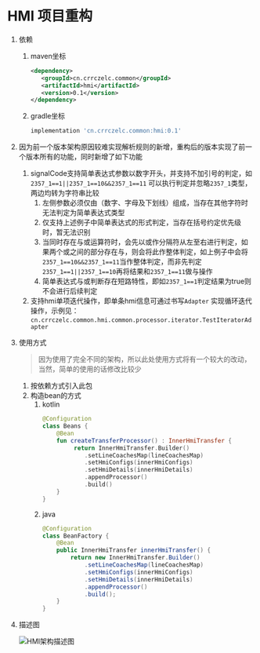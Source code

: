 # HMI 项目重构

1. 依赖
    1. maven坐标
        ```xml
       <dependency>
           <groupId>cn.crrczelc.common</groupId>
           <artifactId>hmi</artifactId>
           <version>0.1</version>
       </dependency>
        ```
    2. gradle坐标
        ```groovy
       implementation 'cn.crrczelc.common:hmi:0.1'
        ```
2. 因为前一个版本架构原因较难实现解析规则的新增，重构后的版本实现了前一个版本所有的功能，同时新增了如下功能
    1. signalCode支持简单表达式参数以数字开头，并支持不加引号的判定，如`2357_1==1||2357_1==10&&2357_1==11`
       可以执行判定并忽略`2357_1`类型，两边均转为字符串比较
        1. 左侧参数必须仅由（数字、字母及下划线）组成，当存在其他字符时无法判定为简单表达式类型
        2. 仅支持上述例子中简单表达式的形式判定，当存在括号约定优先级时，暂无法识别
        3. 当同时存在与或运算符时，会先以或作分隔符从左至右进行判定，如果两个或之间的部分存在与，则会将此作整体判定，如上例子中会将`2357_1==10&&2357_1==11`当作整体判定，而非先判定`2357_1==1||2357_1==10`再将结果和`2357_1==11`做与操作
        4. 简单表达式与或判断存在短路特性，即如`2357_1==1`判定结果为true则不会进行后续判定
    2. 支持hmi单项迭代操作，即单条hmi信息可通过书写`Adapter`
       实现循环迭代操作，示例见：`cn.crrczelc.common.hmi.common.processor.iterator.TestIteratorAdapter`

3. 使用方式

   > 因为使用了完全不同的架构，所以此处使用方式将有一个较大的改动，当然，简单的使用的话修改比较少

    1. 按依赖方式引入此包
    2. 构造bean的方式
        1. kotlin
           ```kotlin
           @Configuration
           class Beans {
               @Bean
               fun createTransferProcessor() : InnerHmiTransfer {
                    return InnerHmiTransfer.Builder()
                       .setLineCoachesMap(lineCoachesMap)
                       .setHmiConfigs(innerHmiConfigs)
                       .setHmiDetails(innerHmiDetails)
                       .appendProcessor()
                       .build()
               }
           }
           ```
        2. java
           ```java
           @Configuration
           class BeanFactory {
               @Bean
               public InnerHmiTransfer innerHmiTransfer() {
                   return new InnerHmiTransfer.Builder()
                       .setLineCoachesMap(lineCoachesMap)
                       .setHmiConfigs(innerHmiConfigs)
                       .setHmiDetails(innerHmiDetails)
                       .appendProcessor()
                       .build();
               }
           }
           ```

4. 描述图

    ![HMI架构描述图](https://s1.ax1x.com/2022/10/14/xd7ToD.png)
